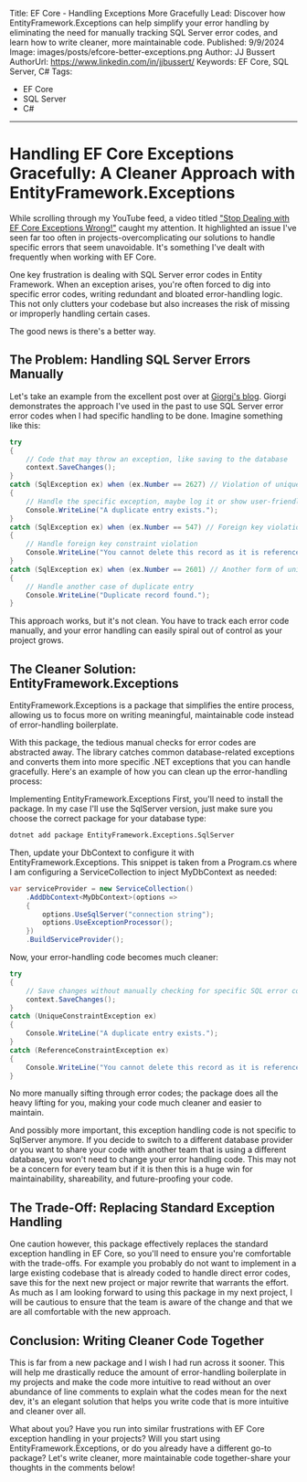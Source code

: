 Title: EF Core - Handling Exceptions More Gracefully
Lead: Discover how EntityFramework.Exceptions can help simplify your error handling by eliminating the need for manually tracking SQL Server error codes, and learn how to write cleaner, more maintainable code.
Published: 9/9/2024
Image: images/posts/efcore-better-exceptions.png
Author: JJ Bussert
AuthorUrl: https://www.linkedin.com/in/jjbussert/
Keywords: EF Core, SQL Server, C#
Tags:
 - EF Core
 - SQL Server
 - C#
---

<div class="video-responsive">
    <?# YouTube QKwZlWvfh-o height=600 /?>
</div>

# Handling EF Core Exceptions Gracefully: A Cleaner Approach with EntityFramework.Exceptions

While scrolling through my YouTube feed, a video titled ["Stop Dealing with EF Core Exceptions Wrong!"](https://www.youtube.com/watch?v=QKwZlWvfh-o) caught my attention. It highlighted an issue I've seen far too often in projects-overcomplicating our solutions to handle specific errors that seem unavoidable. It's something I've dealt with frequently when working with EF Core.

One key frustration is dealing with SQL Server error codes in Entity Framework. When an exception arises, you're often forced to dig into specific error codes, writing redundant and bloated error-handling logic. This not only clutters your codebase but also increases the risk of missing or improperly handling certain cases. 

The good news is there's a better way.

## The Problem: Handling SQL Server Errors Manually

Let's take an example from the excellent post over at [Giorgi's blog](https://www.giorgi.dev/entity-framework/introducing-entityframework-exceptions/). Giorgi demonstrates the approach I've used in the past to use SQL Server error error codes when I had specific handling to be done. Imagine something like this:

```csharp
try
{
    // Code that may throw an exception, like saving to the database
    context.SaveChanges();
}
catch (SqlException ex) when (ex.Number == 2627) // Violation of unique constraint
{
    // Handle the specific exception, maybe log it or show user-friendly message
    Console.WriteLine("A duplicate entry exists.");
}
catch (SqlException ex) when (ex.Number == 547) // Foreign key violation
{
    // Handle foreign key constraint violation
    Console.WriteLine("You cannot delete this record as it is referenced elsewhere.");
}
catch (SqlException ex) when (ex.Number == 2601) // Another form of unique constraint violation
{
    // Handle another case of duplicate entry
    Console.WriteLine("Duplicate record found.");
}
```
This approach works, but it's not clean. You have to track each error code manually, and your error handling can easily spiral out of control as your project grows.

## The Cleaner Solution: EntityFramework.Exceptions

EntityFramework.Exceptions is a package that simplifies the entire process, allowing us to focus more on writing meaningful, maintainable code instead of error-handling boilerplate.

With this package, the tedious manual checks for error codes are abstracted away. The library catches common database-related exceptions and converts them into more specific .NET exceptions that you can handle gracefully. Here's an example of how you can clean up the error-handling process:

Implementing EntityFramework.Exceptions
First, you'll need to install the package. In my case I'll use the SqlServer version, just make sure you choose the correct package for your database type:

```bash
dotnet add package EntityFramework.Exceptions.SqlServer
```
Then, update your DbContext to configure it with EntityFramework.Exceptions. This snippet is taken from a Program.cs where I am configuring a ServiceCollection to inject MyDbContext as needed:

```csharp
var serviceProvider = new ServiceCollection()
	.AddDbContext<MyDbContext>(options =>
	{
		options.UseSqlServer("connection string");
		options.UseExceptionProcessor();
	})
	.BuildServiceProvider();
```
Now, your error-handling code becomes much cleaner:

```csharp
try
{
    // Save changes without manually checking for specific SQL error codes
    context.SaveChanges();
}
catch (UniqueConstraintException ex)
{
    Console.WriteLine("A duplicate entry exists.");
}
catch (ReferenceConstraintException ex)
{
    Console.WriteLine("You cannot delete this record as it is referenced elsewhere.");
}
```
No more manually sifting through error codes; the package does all the heavy lifting for you, making your code much cleaner and easier to maintain.

And possibly more important, this exception handling code is not specific to SqlServer anymore. If you decide to switch to a different database provider or you want to share your code with another team that is using a different database, you won't need to change your error handling code. This may not be a concern for every team but if it is then this is a huge win for maintainability, shareability, and future-proofing your code. 

## The Trade-Off: Replacing Standard Exception Handling
One caution however, this package effectively replaces the standard exception handling in EF Core, so you'll need to ensure you're comfortable with the trade-offs. For example you probably do not want to implement in a large existing codebase that is already coded to handle direct error codes, save this for the next new project or major rewrite that warrants the effort.  As much as I am looking forward to using this package in my next project, I will be cautious to ensure that the team is aware of the change and that we are all comfortable with the new approach.

## Conclusion: Writing Cleaner Code Together
This is far from a new package and I wish I had run across it sooner. This will help me drastically reduce the amount of error-handling boilerplate in my projects and make the code more intuitive to read without an over abundance of line comments to explain what the codes mean for the next dev, it's an elegant solution that helps you write code that is more intuitive and cleaner over all.

What about you? Have you run into similar frustrations with EF Core exception handling in your projects? Will you start using EntityFramework.Exceptions, or do you already have a different go-to package? Let's write cleaner, more maintainable code together-share your thoughts in the comments below!